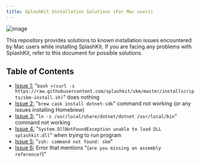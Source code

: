 ```yaml
---
title: SplashKit Installation Solutions (For Mac users)
---
```


![image](https://i.imgur.com/pbIntVv.png)

This repository provides solutions to known installation issues encountered by Mac users while
installing SplashKit. If you are facing any problems with SplashKit, refer to this document for
possible solutions.

## Table of Contents

- [Issue 1:](mac-issue-1.md)
  "`bash <(curl -s https://raw.githubusercontent.com/splashkit/skm/master/installscripts/skm-install.sh)`"
  does nothing
- [Issue 2:](mac-issue-2.md) "`brew cask install dotnet-sdk`" command not working (or any issues
  installing Homebrew)
- [Issue 3:](mac-issue-3.md) "`ln -s /usr/local/share/dotnet/dotnet /usr/local/bin`" command not
  working
- [Issue 4:](mac-issue-4.md) "`System.DllNotFoundException unable to load DLL splashkit.dll`" when
  trying to run program
- [Issue 5:](mac-issue-5.md) "`zsh: command not found: skm`"
- [Issue 6:](mac-issue-6.md) Error that mentions "(`are you missing an assembly reference?`)"
